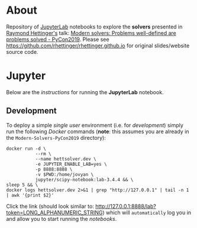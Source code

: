 # About
Repository of [JupyterLab](https://jupyter.org/) notebooks to explore the
**solvers** presented in
[Raymond Hettinger's](https://twitter.com/raymondh) talk:
[Modern solvers: Problems well-defined are problems solved - PyCon2019](https://youtu.be/_GP9OpZPUYc).
Please see https://github.com/rhettinger/rhettinger.github.io for original
slides/website source code.

# Jupyter
Below are the *instructions* for running the **JupyterLab** notebook.

## Development
To deploy a simple *single user* environment (i.e. for *development*) simply
run the following *Docker* commands (**note**: this assumes you are already
in the `Modern-Solvers-PyCon2019` directory):
```
docker run -d \
           --rm \
           --name hettsolver.dev \
           -e JUPYTER_ENABLE_LAB=yes \
           -p 8888:8888 \
           -v $PWD:/home/jovyan \
           jupyter/scipy-notebook:lab-3.4.4 && \
sleep 5 && \
docker logs hettsolver.dev 2>&1 | grep "http://127.0.0.1" | tail -n 1 | awk '{print $2}'
```
Click the link (should look similar to:
http://127.0.0.1:8888/lab?token=LONG_ALPHANUMERIC_STRING) which will
`automatically` log you in and allow you to start running the *notebooks*.
